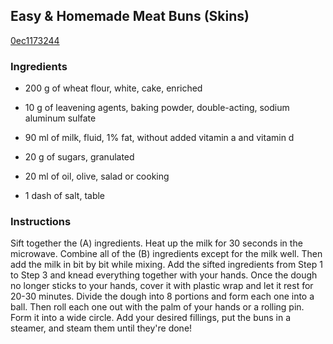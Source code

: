 ## Easy & Homemade Meat Buns (Skins)

[0ec1173244](https://cookpad.com/us/recipes/149719-easy-homemade-meat-buns-skins)

### Ingredients

 - 200 g of wheat flour, white, cake, enriched

 - 10 g of leavening agents, baking powder, double-acting, sodium aluminum sulfate

 - 90 ml of milk, fluid, 1% fat, without added vitamin a and vitamin d

 - 20 g of sugars, granulated

 - 20 ml of oil, olive, salad or cooking

 - 1 dash of salt, table

### Instructions

Sift together the (A) ingredients. Heat up the milk for 30 seconds in the microwave. Combine all of the (B) ingredients except for the milk well. Then add the milk in bit by bit while mixing. Add the sifted ingredients from Step 1 to Step 3 and knead everything together with your hands. Once the dough no longer sticks to your hands, cover it with plastic wrap and let it rest for 20-30 minutes. Divide the dough into 8 portions and form each one into a ball. Then roll each one out with the palm of your hands or a rolling pin. Form it into a wide circle. Add your desired fillings, put the buns in a steamer, and steam them until they're done!